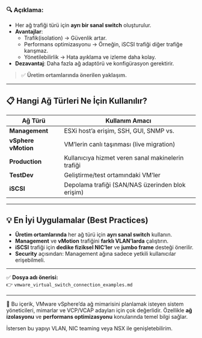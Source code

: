 
### 🔍 Açıklama:

- Her ağ trafiği türü için **ayrı bir sanal switch** oluşturulur.
- **Avantajlar**:
  - Trafik(isolation) → Güvenlik artar.
  - Performans optimizasyonu → Örneğin, iSCSI trafiği diğer trafiğe karışmaz.
  - Yönetilebilirlik → Hata ayıklama ve izleme daha kolay.
- **Dezavantaj**: Daha fazla ağ adaptörü ve konfigürasyon gerektirir.

> ✅ **Üretim ortamlarında önerilen yaklaşım.**

---

## 📋 Hangi Ağ Türleri Ne İçin Kullanılır?

| Ağ Türü            | Kullanım Amacı                                     |
|--------------------|----------------------------------------------------|
| **Management**     | ESXi host’a erişim, SSH, GUI, SNMP vs.             |
| **vSphere vMotion**| VM’lerin canlı taşınması (live migration)           |
| **Production**     | Kullanıcıya hizmet veren sanal makinelerin trafiği  |
| **TestDev**        | Geliştirme/test ortamındaki VM’ler                 |
| **iSCSI**          | Depolama trafiği (SAN/NAS üzerinden blok erişim)    |

---

## 💡 En İyi Uygulamalar (Best Practices)

- **Üretim ortamlarında** her ağ türü için **ayrı sanal switch** kullanın.
- **Management** ve **vMotion** trafiğini **farklı VLAN’larda** çalıştırın.
- **iSCSI** trafiği için **dedike fiziksel NIC’ler** ve **jumbo frame** desteği önerilir.
- **Security** açısından: Management ağına sadece yetkili kullanıcılar erişebilmeli.

---

✅ **Dosya adı önerisi:**  
👉 `vmware_virtual_switch_connection_examples.md`

---

📌 Bu içerik, VMware vSphere’da ağ mimarisini planlamak isteyen sistem yöneticileri, mimarlar ve VCP/VCAP adayları için çok değerlidir. Özellikle **ağ izolasyonu** ve **performans optimizasyonu** konularında temel bilgi sağlar.

İstersen bu yapıyı VLAN, NIC teaming veya NSX ile genişletebilirim.
